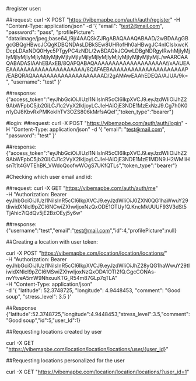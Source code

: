 #register user:

##request:
curl -X POST "https://vibemapbe.com/auth/auth/register" -H "Content-Type: application/json" -d '{
  "email": "test2@mail.com",
  "password": "pass",
  "profilePicture": "data:image/jpeg;base64,/9j/4AAQSkZJRgABAQAAAQABAAD/2wBDAAgGBgcGBQgHBwcJCQgKDBQNDAsLDBkSEw8UHRofHh0aHBwgJC4nICIsIxwcKDcpLDAxNDQ0Hyc5PTgyPC4zNDL/2wBDAQkJCQwLDBgNDRgyIRwhMjIyMjIyMjIyMjIyMjIyMjIyMjIyMjIyMjIyMjIyMjIyMjIyMjIyMjIyMjIyMjIyMjL/wAARCAAQABADASIAAhEBAxEB/8QAFQABAQAAAAAAAAAAAAAAAAAAAAf/xAAUEAEAAAAAAAAAAAAAAAAAAAAA/8QAFAEBAAAAAAAAAAAAAAAAAAAAAP/EABQRAQAAAAAAAAAAAAAAAAAAAAD/2gAMAwEAAhEDEQA/AJUA/9k=",
  "username": "test"
}'

##response:
{"access_token":"eyJhbGciOiJIUzI1NiIsInR5cCI6IkpXVCJ9.eyJzdWIiOiJhZ29AbWFpbC5jb20iLCJ1c2VyX2lkIjoyLCJleHAiOjE3NDE1MzExNzJ9.Cg7h0K0n1yDJ8KbvRxPMKoklhTV3OZS806kMrfsAQeI","token_type":"bearer"}



#login:
##request:
curl -X POST "https://vibemapbe.com/auth/auth/login" -H "Content-Type: application/json" -d '{
    "email": "test@mail.com",
    "password": "test"
}'

##response:
{"access_token":"eyJhbGciOiJIUzI1NiIsInR5cCI6IkpXVCJ9.eyJzdWIiOiJhZ29AbWFpbC5jb20iLCJ1c2VyX2lkIjoyLCJleHAiOjE3NDE1MzE1MDN9.H2WMliHsnTt1t4GVTEhBK_VWdoQoofwWOgS7UKfQTLs","token_type":"bearer"}


#Checking which user email and id:

##request:
curl -X GET "https://vibemapbe.com/auth/auth/me" \
     -H "Authorization: Bearer eyJhbGciOiJIUzI1NiIsInR5cCI6IkpXVCJ9.eyJzdWIiOiJ0ZXN0QG1haWwuY29tIiwidXNlcl9pZCI6NCwiZXhwIjoxNzQxODE1OTUyfQ.KncMkUUUF93V3dSt5TjAhic7iQdQv5jE2BzOEyj5y6w"

##response:
{"username":"test","email":"test@mail.com","id":4,"profilePicture":null}

##Creating a location with user token:

curl -X POST "https://vibemapbe.com/location/location/locations/" \
-H "Authorization: Bearer eyJhbGciOiJIUzI1NiIsInR5cCI6IkpXVCJ9.eyJzdWIiOiJhZ28yQG1haWwuY29tIiwidXNlcl9pZCI6MSwiZXhwIjoxNzQxODA1OTI2fQ.GgcCONAs-nvYtveA5mW9NhxuuKTG_R54m87GLp7qTLA" \
-H "Content-Type: application/json" \
-d '{
  "latitude": 52.3748725,
  "longitude": 4.9448453,
  "comment": "Good soup",
  "stress_level": 3.5
}'


##Response
{"latitude":52.3748725,"longitude":4.9448453,"stress_level":3.5,"comment":"Good soup","id":5,"user_Id":1}


##Requesting locations created by user

curl -X GET "https://vibemapbe.com/location/location/locations/user/{user_id}"

##Requesting locations personalized for the user

curl -X GET "https://vibemapbe.com/location/location/locations/?user_id=1"